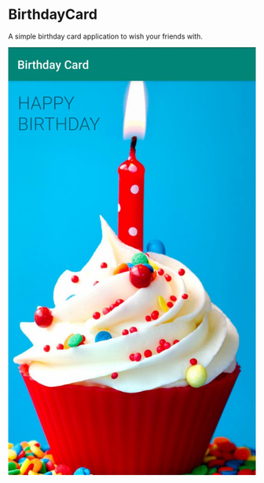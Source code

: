 # BirthdayCard
A simple birthday card application to wish your friends with.

![](images/mainScreen.jpeg)